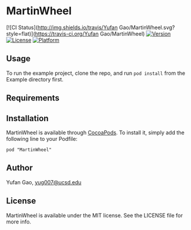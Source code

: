 # MartinWheel

[![CI Status](http://img.shields.io/travis/Yufan Gao/MartinWheel.svg?style=flat)](https://travis-ci.org/Yufan Gao/MartinWheel)
[![Version](https://img.shields.io/cocoapods/v/MartinWheel.svg?style=flat)](http://cocoadocs.org/docsets/MartinWheel)
[![License](https://img.shields.io/cocoapods/l/MartinWheel.svg?style=flat)](http://cocoadocs.org/docsets/MartinWheel)
[![Platform](https://img.shields.io/cocoapods/p/MartinWheel.svg?style=flat)](http://cocoadocs.org/docsets/MartinWheel)

## Usage

To run the example project, clone the repo, and run `pod install` from the Example directory first.

## Requirements

## Installation

MartinWheel is available through [CocoaPods](http://cocoapods.org). To install
it, simply add the following line to your Podfile:

    pod "MartinWheel"

## Author

Yufan Gao, yug007@ucsd.edu

## License

MartinWheel is available under the MIT license. See the LICENSE file for more info.

